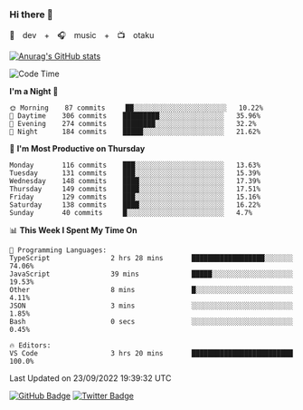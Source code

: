 ### Hi there 👋

🚀　dev　+　🎧　music　+　📺　otaku


[![Anurag's GitHub stats](https://github-readme-stats.vercel.app/api?username=koheitasaka&count_private=true&show_icons=true&theme=monokai)](https://github.com/koheitasaka/github-readme-stats)

<!--START_SECTION:waka-->
![Code Time](http://img.shields.io/badge/Code%20Time-1%2C088%20hrs%2033%20mins-blue)

**I'm a Night 🦉** 

```text
🌞 Morning    87 commits     ██░░░░░░░░░░░░░░░░░░░░░░░   10.22% 
🌆 Daytime    306 commits    █████████░░░░░░░░░░░░░░░░   35.96% 
🌃 Evening    274 commits    ████████░░░░░░░░░░░░░░░░░   32.2% 
🌙 Night      184 commits    █████░░░░░░░░░░░░░░░░░░░░   21.62%

```
📅 **I'm Most Productive on Thursday** 

```text
Monday       116 commits    ███░░░░░░░░░░░░░░░░░░░░░░   13.63% 
Tuesday      131 commits    ███░░░░░░░░░░░░░░░░░░░░░░   15.39% 
Wednesday    148 commits    ████░░░░░░░░░░░░░░░░░░░░░   17.39% 
Thursday     149 commits    ████░░░░░░░░░░░░░░░░░░░░░   17.51% 
Friday       129 commits    ███░░░░░░░░░░░░░░░░░░░░░░   15.16% 
Saturday     138 commits    ████░░░░░░░░░░░░░░░░░░░░░   16.22% 
Sunday       40 commits     █░░░░░░░░░░░░░░░░░░░░░░░░   4.7%

```


📊 **This Week I Spent My Time On** 

```text
💬 Programming Languages: 
TypeScript               2 hrs 28 mins       ██████████████████░░░░░░░   74.06% 
JavaScript               39 mins             █████░░░░░░░░░░░░░░░░░░░░   19.53% 
Other                    8 mins              █░░░░░░░░░░░░░░░░░░░░░░░░   4.11% 
JSON                     3 mins              ░░░░░░░░░░░░░░░░░░░░░░░░░   1.85% 
Bash                     0 secs              ░░░░░░░░░░░░░░░░░░░░░░░░░   0.45%

🔥 Editors: 
VS Code                  3 hrs 20 mins       █████████████████████████   100.0%

```


 Last Updated on 23/09/2022 19:39:32 UTC
<!--END_SECTION:waka-->

[![GitHub Badge](https://img.shields.io/badge/GitHub-100000?style=for-the-badge&logo=github&logoColor=white)](https://github.com/koheitasaka)
[![Twitter Badge](https://img.shields.io/badge/Twitter-1DA1F2?style=for-the-badge&logo=twitter&logoColor=white)](https://twitter.com/sleep_asleep_)
